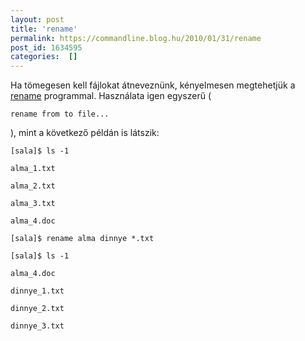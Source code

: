 ```yaml
---
layout: post
title: 'rename'
permalink: https://commandline.blog.hu/2010/01/31/rename
post_id: 1634595
categories:  []
---
```


Ha tömegesen kell fájlokat átneveznünk, kényelmesen megtehetjük a 
[rename](http://linux.die.net/man/1/rename) programmal. Használata igen egyszerű ( 
```
rename from to file...
```
 ), mint a következő példán is látszik:

```
[sala]$ ls -1

alma_1.txt

alma_2.txt

alma_3.txt

alma_4.doc

[sala]$ rename alma dinnye *.txt

[sala]$ ls -1

alma_4.doc

dinnye_1.txt

dinnye_2.txt

dinnye_3.txt
```
